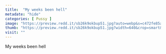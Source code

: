 ```yaml
---
title:  "My weeks been hell"
metadate: "hide"
categories: [ Pussy ]
image: "https://preview.redd.it/sb26k9okbup51.jpg?auto=webp&s=c472fe85add4b570926df188672c225ecbc1c228"
thumb: "https://preview.redd.it/sb26k9okbup51.jpg?width=640&crop=smart&auto=webp&s=931c2344765bcb380e4c34878ec75b113c94e0c4"
visit: ""
---
```

My weeks been hell
